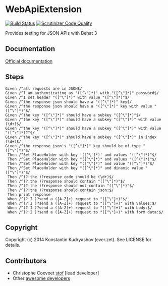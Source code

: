 # WebApiExtension

[![Build Status](https://travis-ci.org/Behat/WebApiExtension.svg?branch=master)](https://travis-ci.org/Behat/WebApiExtension)
[![Scrutinizer Code Quality](https://scrutinizer-ci.com/g/Behat/WebApiExtension/badges/quality-score.png?s=6499e6132229ddab00c3777daf1c74a9f31bee7c)](https://scrutinizer-ci.com/g/Behat/WebApiExtension/)

Provides testing for JSON APIs with Behat 3

## Documentation

[Official documentation](doc/index.rst)

## Steps
```Gherkin
Given /^all requests are in JSON$/
Given /^I am authenticating as "([^\"]*)" with "([^\"]*)" password$/
Given /^I set header "([^\"]*)" with value "([^\"]*)"$/
Given /^the response json should have a "([^\"]*)" key$/
Given /^the response json should have a "([^\"]*)" key with value "([^\"]*)"$/
Given /^the key "([^\"]*)" should have a subkey "([^\"]*)"$/
Given /^the key "([^\"]*)" should have a subkey "([^\"]*)" with value (\d+)$/
Given /^the key "([^\"]*)" should have a subkey "([^\"]*)" with value "([^\"]*)?"$/
Given /^the key "([^\"]*)" should have a subkey "([^\"]*)" in index (\d+)$/
Given /^the response json's "([^\"]*)" key should be of type "([^\"]*)"$/
 Then /^Set PlaceHolder with key '([^\']*)' and values "([^\"]*)"$/
 Then /^Set PlaceHolder with key "([^\"]*)" and values "([^\"]*)"$/
 Then /^Set PlaceHolder with key "([^\"]*)" and value "([^\"]*)"$/
 Then /^Set PlaceHolder with key "([^\"]*)" and dinamic value "([^\"]*)"$/
 Then /^(?:the )?response code should be (\d+)$/
 Then /^(?:the )?response should contain "([^\"]*)"$/
 Then /^(?:the )?response should not contain "([^\"]*)"$/
 Then /^(?:the )?response should contain json:$/
 Then print response
 When /^(?:I )?send a ([A-Z]+) request to "([^\"]+)"$/
 When /^(?:I )?send a ([A-Z]+) request to "([^\"]+)" with values:$/
 When /^(?:I )?send a ([A-Z]+) request to "([^\"]+)" with body:$/
 When /^(?:I )?send a ([A-Z]+) request to "([^\"]+)" with form data:$/
```

## Copyright

Copyright (c) 2014 Konstantin Kudryashov (ever.zet). See LICENSE for details.

## Contributors

* Christophe Coevoet [stof](http://github.com/stof) [lead developer]
* Other [awesome developers](https://github.com/Behat/WebApiExtension/graphs/contributors)
